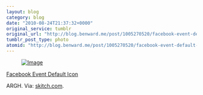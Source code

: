 ```yaml
---
layout: blog
category: blog
date: "2010-08-24T21:37:32+0000"
original_service: tumblr
original_url: "http://blog.benward.me/post/1005270520/facebook-event-default-icon-argh"
tumblr_post_type: photo
atomid: "http://blog.benward.me/post/1005270520/facebook-event-default-icon-argh"
---
```

<figure class="photo">
  <a href="http://skitch.com/benward/duxyg/screen-shot-2010-08-24-at-14.30.52"><img src="http://benward.me/res/tumblr/media/1005270520/0.jpg" alt="Image"></a>
</figure>

<a href="http://skitch.com/benward/duxyg/">Facebook Event Default Icon</a>

ARGH.
Via: [skitch.com](http://skitch.com/benward/duxyg/screen-shot-2010-08-24-at-14.30.52).